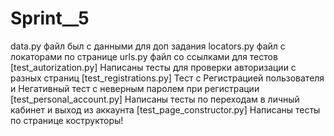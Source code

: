 # Sprint__5
data.py файл был с данными для доп задания
locators.py файл с локаторами по странице
urls.py файл со ссылками для тестов
[test_autorization.py] Написаны тесты для проверки авторизации с разных страниц
[test_registrations.py] Тест с Регистрацией пользователя и Негативный тест с неверным паролем при регистрации
[test_personal_account.py] Написаны тесты по переходам в личный кабинет и выход из аккаунта
[test_page_constructor.py] Написаны тесты по странице кострукторы!